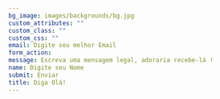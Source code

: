 ```yaml
---
bg_image: images/backgrounds/bg.jpg
custom_attributes: ""
custom_class: ""
custom_css: ""
email: Digite seu melhor Email
form_action: 
message: Escreva uma mensagem legal, adoraria recebe-lá !
name: Digite seu Nome
submit: Enviar
title: Diga Olá!
---
```

